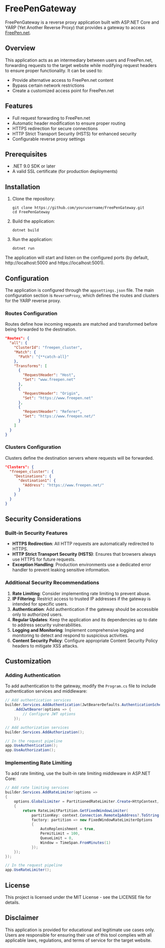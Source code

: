 # FreePenGateway

FreePenGateway is a reverse proxy application built with ASP.NET Core and YARP (Yet Another Reverse Proxy) that provides a gateway to access [FreePen.net](https://www.freepen.net).

## Overview

This application acts as an intermediary between users and FreePen.net, forwarding requests to the target website while modifying request headers to ensure proper functionality. It can be used to:

- Provide alternative access to FreePen.net content
- Bypass certain network restrictions
- Create a customized access point for FreePen.net

## Features

- Full request forwarding to FreePen.net
- Automatic header modification to ensure proper routing
- HTTPS redirection for secure connections
- HTTP Strict Transport Security (HSTS) for enhanced security
- Configurable reverse proxy settings

## Prerequisites

- .NET 9.0 SDK or later
- A valid SSL certificate (for production deployments)

## Installation

1. Clone the repository:
   ```
   git clone https://github.com/yourusername/FreePenGateway.git
   cd FreePenGateway
   ```

2. Build the application:
   ```
   dotnet build
   ```

3. Run the application:
   ```
   dotnet run
   ```

The application will start and listen on the configured ports (by default, http://localhost:5000 and https://localhost:5001).

## Configuration

The application is configured through the `appsettings.json` file. The main configuration section is `ReverseProxy`, which defines the routes and clusters for the YARP reverse proxy.

### Routes Configuration

Routes define how incoming requests are matched and transformed before being forwarded to the destination.

```json
"Routes": {
  "all": {
    "ClusterId": "freepen_cluster",
    "Match": {
      "Path": "{**catch-all}"
    },
    "Transforms": [
      {
        "RequestHeader": "Host",
        "Set": "www.freepen.net"
      },
      {
        "RequestHeader": "Origin",
        "Set": "https://www.freepen.net"
      },
      {
        "RequestHeader": "Referer",
        "Set": "https://www.freepen.net/"
      }
    ]
  }
}
```

### Clusters Configuration

Clusters define the destination servers where requests will be forwarded.

```json
"Clusters": {
  "freepen_cluster": {
    "Destinations": {
      "destination1": {
        "Address": "https://www.freepen.net/"
      }
    }
  }
}
```

## Security Considerations

### Built-in Security Features

- **HTTPS Redirection**: All HTTP requests are automatically redirected to HTTPS.
- **HTTP Strict Transport Security (HSTS)**: Ensures that browsers always use HTTPS for future requests.
- **Exception Handling**: Production environments use a dedicated error handler to prevent leaking sensitive information.

### Additional Security Recommendations

1. **Rate Limiting**: Consider implementing rate limiting to prevent abuse.
2. **IP Filtering**: Restrict access to trusted IP addresses if the gateway is intended for specific users.
3. **Authentication**: Add authentication if the gateway should be accessible only to authorized users.
4. **Regular Updates**: Keep the application and its dependencies up to date to address security vulnerabilities.
5. **Logging and Monitoring**: Implement comprehensive logging and monitoring to detect and respond to suspicious activities.
6. **Content Security Policy**: Configure appropriate Content Security Policy headers to mitigate XSS attacks.

## Customization

### Adding Authentication

To add authentication to the gateway, modify the `Program.cs` file to include authentication services and middleware:

```csharp
// Add authentication services
builder.Services.AddAuthentication(JwtBearerDefaults.AuthenticationScheme)
    .AddJwtBearer(options => {
        // Configure JWT options
    });

// Add authorization services
builder.Services.AddAuthorization();

// In the request pipeline
app.UseAuthentication();
app.UseAuthorization();
```

### Implementing Rate Limiting

To add rate limiting, use the built-in rate limiting middleware in ASP.NET Core:

```csharp
// Add rate limiting services
builder.Services.AddRateLimiter(options =>
{
    options.GlobalLimiter = PartitionedRateLimiter.Create<HttpContext, string>(context =>
    {
        return RateLimitPartition.GetFixedWindowLimiter(
            partitionKey: context.Connection.RemoteIpAddress?.ToString() ?? "anonymous",
            factory: partition => new FixedWindowRateLimiterOptions
            {
                AutoReplenishment = true,
                PermitLimit = 100,
                QueueLimit = 0,
                Window = TimeSpan.FromMinutes(1)
            });
    });
});

// In the request pipeline
app.UseRateLimiter();
```

## License

This project is licensed under the MIT License - see the LICENSE file for details.

## Disclaimer

This application is provided for educational and legitimate use cases only. Users are responsible for ensuring their use of this tool complies with all applicable laws, regulations, and terms of service for the target website.